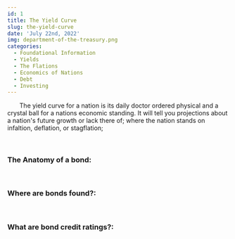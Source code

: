 ```yaml
---
id: 1
title: The Yield Curve
slug: the-yield-curve
date: 'July 22nd, 2022'
img: department-of-the-treasury.png
categories:
  - Foundational Information
  - Yields
  - The Flations
  - Economics of Nations
  - Debt
  - Investing
---
```


<p>&nbsp;&nbsp;&nbsp;&nbsp;&nbsp;&nbsp; The yield curve for a nation is its daily doctor ordered physical and a crystal ball for a nations economic standing. It will tell you projections about a nation's future growth or lack there of; where the nation stands on infaltion, deflation, or stagflation; </p>

<!--more-->

<br>

### The Anatomy of a bond:

<br>

### Where are bonds found?:

<br>

### What are bond credit ratings?:
